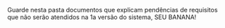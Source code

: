 Guarde nesta pasta documentos que explicam pendências de requisitos que não serão atendidos na 1a versão do sistema, SEU BANANA!
